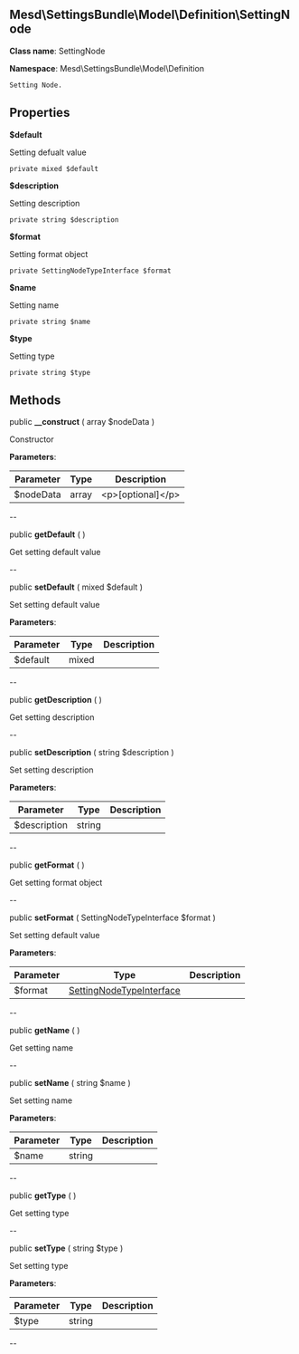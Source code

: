 Mesd\SettingsBundle\Model\Definition\SettingNode
---------------


**Class name**: SettingNode

**Namespace**: Mesd\SettingsBundle\Model\Definition







    Setting Node.

    





Properties
----------


**$default**

Setting defualt value



    private mixed $default






**$description**

Setting description



    private string $description






**$format**

Setting format object



    private SettingNodeTypeInterface $format






**$name**

Setting name



    private string $name






**$type**

Setting type



    private string $type






Methods
-------


public **__construct** ( array $nodeData )


Constructor








**Parameters**:

| Parameter | Type | Description |
|-----------|------|-------------|
| $nodeData | array | &lt;p&gt;[optional]&lt;/p&gt; |

--

public **getDefault** (  )


Get setting default value








--

public **setDefault** ( mixed $default )


Set setting default value








**Parameters**:

| Parameter | Type | Description |
|-----------|------|-------------|
| $default | mixed |  |

--

public **getDescription** (  )


Get setting description








--

public **setDescription** ( string $description )


Set setting description








**Parameters**:

| Parameter | Type | Description |
|-----------|------|-------------|
| $description | string |  |

--

public **getFormat** (  )


Get setting format object








--

public **setFormat** ( SettingNodeTypeInterface $format )


Set setting default value








**Parameters**:

| Parameter | Type | Description |
|-----------|------|-------------|
| $format | [SettingNodeTypeInterface](Mesd-SettingsBundle-Model-Definition-SettingNodeTypeInterface.md) |  |

--

public **getName** (  )


Get setting name








--

public **setName** ( string $name )


Set setting name








**Parameters**:

| Parameter | Type | Description |
|-----------|------|-------------|
| $name | string |  |

--

public **getType** (  )


Get setting type








--

public **setType** ( string $type )


Set setting type








**Parameters**:

| Parameter | Type | Description |
|-----------|------|-------------|
| $type | string |  |

--
